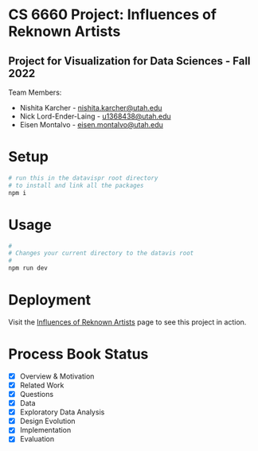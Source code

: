 # CS 6660 Project: Influences of Reknown Artists
## Project for Visualization for Data Sciences - Fall 2022

Team Members:
* Nishita Karcher - nishita.karcher@utah.edu
* Nick Lord-Ender-Laing - u1368438@utah.edu
* Eisen Montalvo - eisen.montalvo@utah.edu

# Setup

```bash
# run this in the datavispr root directory
# to install and link all the packages
npm i
```

# Usage

```bash
#
# Changes your current directory to the datavis root
#
npm run dev

```

# Deployment 

Visit the [Influences of Reknown Artists](https://eisen.github.io/dataviscourse-pr-influences-of-reknown-artists) page to see this project in action.


# Process Book Status

- [X] Overview & Motivation
- [X] Related Work
- [X] Questions
- [X] Data
- [X] Exploratory Data Analysis
- [X] Design Evolution
- [X] Implementation
- [X] Evaluation